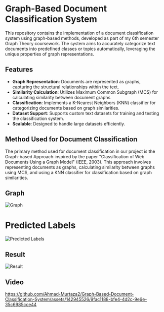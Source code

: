 # Graph-Based Document Classification System

This repository contains the implementation of a document classification system using graph-based methods, developed as part of my 6th semester Graph Theory coursework. The system aims to accurately categorize text documents into predefined classes or topics automatically, leveraging the unique properties of graph representations.

## Features
- **Graph Representation**: Documents are represented as graphs, capturing the structural relationships within the text.
- **Similarity Calculation**: Utilizes Maximum Common Subgraph (MCS) for calculating similarity between document graphs.
- **Classification**: Implements a K-Nearest Neighbors (KNN) classifier for categorizing documents based on graph similarities.
- **Dataset Support**: Supports custom text datasets for training and testing the classification system.
- **Scalable**: Designed to handle large datasets efficiently.

## Method Used for Document Classification
The primary method used for document classification in our project is the Graph-based Approach inspired by the paper "Classification of Web Documents Using a Graph Model" (IEEE, 2003). This approach involves representing documents as graphs, calculating similarity between graphs using MCS, and using a KNN classifier for classification based on graph similarities.

## Graph

![Graph](https://github.com/Ahmad-Murtaza2/Graph-Based-Document-Classification-System/assets/142945526/ac7e6b62-841f-49b2-a160-11c7e0819437)

# Predicted Labels

![Predicted Labels](https://github.com/Ahmad-Murtaza2/Graph-Based-Document-Classification-System/assets/142945526/9dfc937f-908e-43ee-ab6b-a40072134907)

## Result

![Result](https://github.com/Ahmad-Murtaza2/Graph-Based-Document-Classification-System/assets/142945526/6cb25c80-fa0b-4458-80cf-d914575fe1ab)

## Video

https://github.com/Ahmad-Murtaza2/Graph-Based-Document-Classification-System/assets/142945526/9fac1188-bfe4-4d2c-9e6e-35c6985cce44

